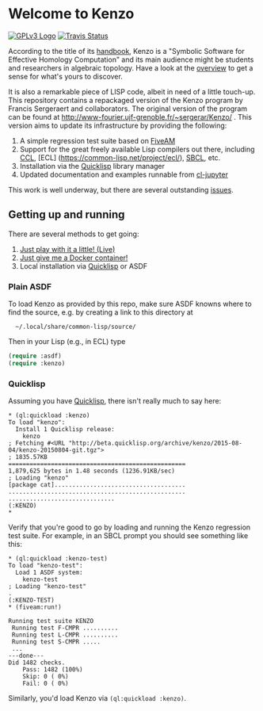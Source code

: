 # Welcome to Kenzo

[![GPLv3 Logo](http://www.gnu.org/graphics/gplv3-127x51.png)](http://www.gnu.org/licenses/gpl-3.0.en.html)
[![Travis Status](https://travis-ci.org/gheber/kenzo.svg?branch=master)](https://travis-ci.org/gheber/kenzo)

According to the title of its
[handbook](https://github.com/gheber/kenzo/blob/master/doc/Kenzo-Doc.pdf),
Kenzo is a "Symbolic Software for Effective Homology Computation" and
its main audience might be students and researchers in algebraic topology.
Have a look at the [overview](http://heidegger.beingandti.me:8888/notebooks/Overview.ipynb) to get a
sense for what's yours to discover.

It is also a remarkable piece of LISP code, albeit in need of a little touch-up.
This repository contains a repackaged version of the Kenzo program by Francis Sergeraert
and collaborators. The original version of the program can be found
at http://www-fourier.ujf-grenoble.fr/~sergerar/Kenzo/ .
This version aims to update its infrastructure by providing the following:

1. A simple regression test suite based on [FiveAM](http://common-lisp.net/project/fiveam/)
2. Support for the great freely available Lisp compilers out there, including [CCL](http://ccl.clozure.com/), [ECL] (https://common-lisp.net/project/ecl/), [SBCL](http://www.sbcl.org/), etc.
3. Installation via the [Quicklisp](http://www.quicklisp.org/beta/) library manager
4. Updated documentation and examples runnable from [cl-jupyter](https://github.com/fredokun/cl-jupyter)

This work is well underway, but there are several outstanding [issues](https://github.com/gheber/kenzo/issues).

## Getting up and running

There are several methods to get going:

1. [Just play with it a little! (Live)](http://heidegger.beingandti.me:8888/tree#)
2. [Just give me a Docker container!](https://hub.docker.com/r/hapax/kenzo/)
3. Local installation via [Quicklisp](http://www.quicklisp.org/beta/) or ASDF

### Plain ASDF

To load Kenzo as provided by this repo, make sure ASDF knowns where to find
the source, e.g. by creating a link to this directory at

      ~/.local/share/common-lisp/source/

Then in your Lisp (e.g., in ECL) type
```lisp
(require :asdf)
(require :kenzo)
```

### Quicklisp

Assuming you have [Quicklisp](http://www.quicklisp.org/beta/), there isn't really much to say here:

```
* (ql:quickload :kenzo)
To load "kenzo":
  Install 1 Quicklisp release:
    kenzo
; Fetching #<URL "http://beta.quicklisp.org/archive/kenzo/2015-08-04/kenzo-20150804-git.tgz">
; 1835.57KB
==================================================
1,879,625 bytes in 1.48 seconds (1236.91KB/sec)
; Loading "kenzo"
[package cat].....................................
..................................................
..............................
(:KENZO)
*
```

Verify that you're good to go by loading and running the Kenzo regression test suite. For example, in an SBCL prompt you should see something like this:
```
* (ql:quickload :kenzo-test)
To load "kenzo-test":
  Load 1 ASDF system:
    kenzo-test
; Loading "kenzo-test"
.
(:KENZO-TEST)
* (fiveam:run!)

Running test suite KENZO
 Running test F-CMPR ..........
 Running test L-CMPR ..........
 Running test S-CMPR .....
 ...
---done---
Did 1482 checks.
    Pass: 1482 (100%)
    Skip: 0 ( 0%)
    Fail: 0 ( 0%)
```

Similarly, you'd load Kenzo via `(ql:quickload :kenzo)`.

